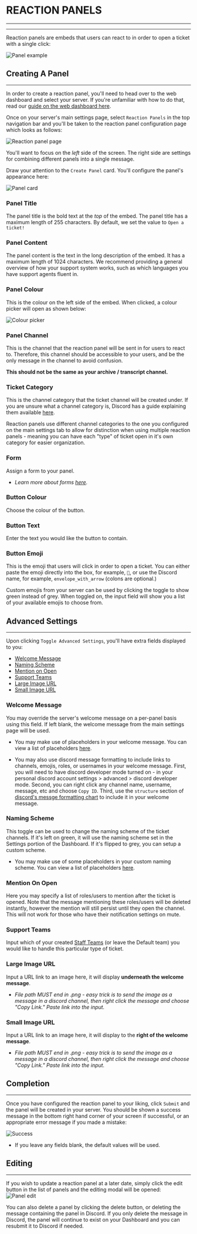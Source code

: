 # REACTION PANELS
***
***

Reaction panels are embeds that users can react to in order to open a ticket with a single click:

![Panel example](../img/panel_example.webp)

## Creating A Panel
***

In order to create a reaction panel, you'll need to head over to the web dashboard and select your server. If you're unfamiliar with how to do that, read our [guide on the web dashboard here](../setup/dashboard.md).

Once on your server's main settings page, select `Reaction Panels` in the top navigation bar and you'll be taken to the reaction panel configuration page which looks as follows:

![Reaction panel page](../img/panels_navbar.webp)

You'll want to focus on the *left* side of the screen. The right side are settings for combining different panels into a single message.

Draw your attention to the `Create Panel` card. You'll configure the panel's appearance here:

![Panel card](../img/panel_card.webp)

### Panel Title
The panel title is the bold text at the *top* of the embed. The panel title has a maximum length of 255 characters. By default, we set the value to `Open a ticket!`

### Panel Content
The panel content is the text in the long description of the embed. It has a maximum length of 1024 characters. We recommend providing a general overview of how your support system works, such as which languages you have support agents fluent in.

### Panel Colour
This is the colour on the left side of the embed. When clicked, a colour picker will open as shown below:

![Colour picker](../img/colour_picker.webp)

### Panel Channel
This is the channel that the reaction panel will be sent in for users to react to. Therefore, this channel should be accessible to your users, and be the only message in the channel to avoid confusion.

**This should not be the same as your archive / transcript channel.**

### Ticket Category
This is the channel category that the ticket channel will be created under. If you are unsure what a channel category is, Discord has a guide explaining them available [here](https://support.discord.com/hc/en-us/articles/115001580171-Channel-Categories-101).

Reaction panels use different channel categories to the one you configured on the main settings tab to allow for distinction when using multiple reaction panels - meaning you can have each "type" of ticket open in it's own category for easier organization.

### Form
Assign a form to your panel.
- *Learn more about forms [here](../features/forms.md).*

### Button Colour
Choose the colour of the button.

### Button Text
Enter the text you would like the button to contain.

### Button Emoji
This is the emoji that users will click in order to open a ticket. You can either paste the emoji directly into the box, for example, `📩`, or use the Discord name, for example, `envelope_with_arrow` (colons are optional.)

Custom emojis from your server can be used by clicking the toggle to show green instead of grey. When toggled on, the input field will show you a list of your available emojis to choose from.

## Advanced Settings
***

Upon clicking `Toggle Advanced Settings`, you'll have extra fields displayed to you:
- [Welcome Message](#welcome-message)
- [Naming Scheme](#naming-scheme)
- [Mention on Open](#mention-on-open)
- [Support Teams](#support-teams)
- [Large Image URL](#large-image-url)
- [Small Image URL](#small-image-url)

### Welcome Message
You may override the server's welcome message on a per-panel basis using this field. If left blank, the welcome message from the main settings page will be used.

- You may make use of placeholders in your welcome message. You can view a list of placeholders [here](../setup/placeholders.md).

- You may also use discord message formatting to include links to channels, emojis, roles, or usernames in your welcome message. First, you will need to have discord developer mode turned on - in your personal discord account settings > advanced > discord developer mode. Second, you can right click any channel name, username, message, etc and choose `Copy ID`.  Third, use the `structure` section of [discord's messge formatting chart](https://discord.com/developers/docs/reference#message-formatting) to include it in your welcome message.

### Naming Scheme
This toggle can be used to change the naming scheme of the ticket channels. If it's left on green, it will use the naming scheme set in the Settings portion of the Dashboard. If it's flipped to grey, you can setup a custom scheme.  

- You may make use of some placeholders in your custom naming scheme. You can view a list of placeholders [here](./placeholders.md).

### Mention On Open
Here you may specify a list of roles/users to mention after the ticket is opened. Note that the message mentioning these roles/users will be deleted instantly, however the mention will still persist until they open the channel. This will not work for those who have their notification settings on mute.

### Support Teams
Input which of your created [Staff Teams](../dashboard/staff-teams.md) (or leave the Default team) you would like to handle this particular type of ticket.

### Large Image URL
Input a URL link to an image here, it will display **underneath the welcome message**.  
- *File path MUST end in .png - easy trick is to send the image as a message in a discord channel, then right click the message and choose "Copy Link." Paste link into the input.*

### Small Image URL
Input a URL link to an image here, it will display to the **right of the welcome message**.  
- *File path MUST end in .png - easy trick is to send the image as a message in a discord channel, then right click the message and choose "Copy Link." Paste link into the input.*

## Completion
***

Once you have configured the reaction panel to your liking, click `Submit` and the panel will be created in your server. You should be shown a success message in the bottom right hand corner of your screen if successful, or an appropriate error message if you made a mistake:

![Success](../img/panel_success.webp)

- If you leave any fields blank, the default values will be used.

## Editing
***

If you wish to update a reaction panel at a later date, simply click the edit button in the list of panels and the editing modal will be opened:
![Panel edit](../img/panel_edit.webp)

You can also delete a panel by clicking the delete button, or deleting the message containing the panel in Discord. If you only delete the message in Discord, the panel will continue to exist on your Dashboard and you can resubmit it to Discord if needed.